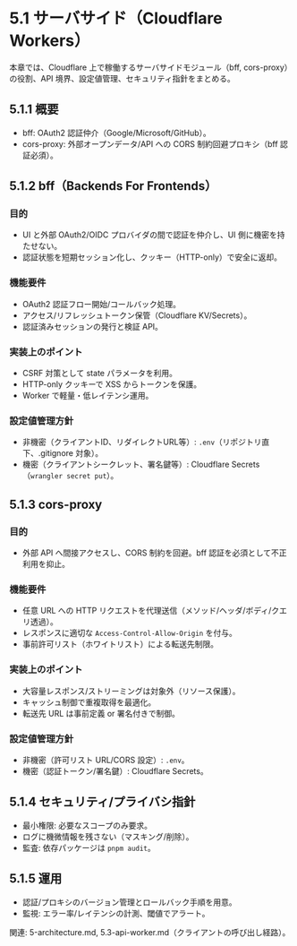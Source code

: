 # 5.1 サーバサイド（Cloudflare Workers）

本章では、Cloudflare 上で稼働するサーバサイドモジュール（bff, cors-proxy）の役割、API 境界、設定値管理、セキュリティ指針をまとめる。

## 5.1.1 概要
- bff: OAuth2 認証仲介（Google/Microsoft/GitHub）。
- cors-proxy: 外部オープンデータ/API への CORS 制約回避プロキシ（bff 認証必須）。

## 5.1.2 bff（Backends For Frontends）
### 目的
- UI と外部 OAuth2/OIDC プロバイダの間で認証を仲介し、UI 側に機密を持たせない。
- 認証状態を短期セッション化し、クッキー（HTTP-only）で安全に返却。

### 機能要件
- OAuth2 認証フロー開始/コールバック処理。
- アクセス/リフレッシュトークン保管（Cloudflare KV/Secrets）。
- 認証済みセッションの発行と検証 API。

### 実装上のポイント
- CSRF 対策として state パラメータを利用。
- HTTP-only クッキーで XSS からトークンを保護。
- Worker で軽量・低レイテンシ運用。

### 設定値管理方針
- 非機密（クライアントID、リダイレクトURL等）: `.env`（リポジトリ直下、.gitignore 対象）。
- 機密（クライアントシークレット、署名鍵等）: Cloudflare Secrets（`wrangler secret put`）。

## 5.1.3 cors-proxy
### 目的
- 外部 API へ間接アクセスし、CORS 制約を回避。bff 認証を必須として不正利用を抑止。

### 機能要件
- 任意 URL への HTTP リクエストを代理送信（メソッド/ヘッダ/ボディ/クエリ透過）。
- レスポンスに適切な `Access-Control-Allow-Origin` を付与。
- 事前許可リスト（ホワイトリスト）による転送先制限。

### 実装上のポイント
- 大容量レスポンス/ストリーミングは対象外（リソース保護）。
- キャッシュ制御で重複取得を最適化。
- 転送先 URL は事前定義 or 署名付きで制御。

### 設定値管理方針
- 非機密（許可リスト URL/CORS 設定）: `.env`。
- 機密（認証トークン/署名鍵）: Cloudflare Secrets。

## 5.1.4 セキュリティ/プライバシ指針
- 最小権限: 必要なスコープのみ要求。
- ログに機微情報を残さない（マスキング/削除）。
- 監査: 依存パッケージは `pnpm audit`。

## 5.1.5 運用
- 認証/プロキシのバージョン管理とロールバック手順を用意。
- 監視: エラー率/レイテンシの計測、閾値でアラート。

関連: 5-architecture.md, 5.3-api-worker.md（クライアントの呼び出し経路）。